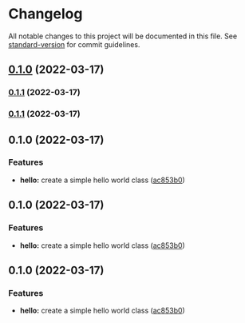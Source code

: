 # Changelog

All notable changes to this project will be documented in this file. See [standard-version](https://github.com/conventional-changelog/standard-version) for commit guidelines.

## [0.1.0](https://github.com/Sovenique/java-maven-standard-version-sample/compare/v0.1.1...v0.1.0) (2022-03-17)

### [0.1.1](https://github.com/Sovenique/java-maven-standard-version-sample/compare/v0.1.0...v0.1.1) (2022-03-17)

### [0.1.1](https://github.com/Sovenique/java-maven-standard-version-sample/compare/v0.1.0...v0.1.1) (2022-03-17)

## 0.1.0 (2022-03-17)


### Features

* **hello:** create a simple hello world class ([ac853b0](https://github.com/Sovenique/java-maven-standard-version-sample/commit/ac853b02cfc64e8513d57cefd74d0ad2d80e59e9))

## 0.1.0 (2022-03-17)


### Features

* **hello:** create a simple hello world class ([ac853b0](https://github.com/Sovenique/java-maven-standard-version-sample/commit/ac853b02cfc64e8513d57cefd74d0ad2d80e59e9))

## 0.1.0 (2022-03-17)


### Features

* **hello:** create a simple hello world class ([ac853b0](https://github.com/Sovenique/java-maven-standard-version-sample/commit/ac853b02cfc64e8513d57cefd74d0ad2d80e59e9))
